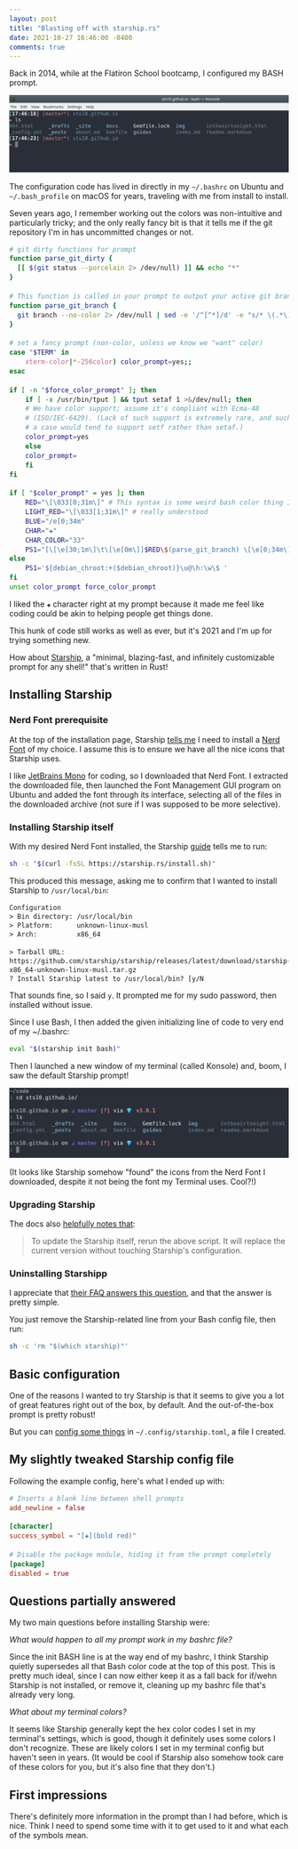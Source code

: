```yaml
---
layout: post
title: "Blasting off with starship.rs"
date: 2021-10-27 16:46:00 -0400
comments: true
---
```


Back in 2014, while at the Flatiron School bootcamp, I configured my BASH prompt.

![My old BASH prompt](/img/prompt-starship/old-prompt.png)

The configuration code has lived in directly in my `~/.bashrc` on Ubuntu and `~/.bash_profile` on macOS for years, traveling with me from install to install. 

Seven years ago, I remember working out the colors was non-intuitive and particularly tricky; and the only really fancy bit is that it tells me if the git repository I'm in has uncommitted changes or not. 

```bash
# git dirty functions for prompt
function parse_git_dirty {
  [[ $(git status --porcelain 2> /dev/null) ]] && echo "*"
}

# This function is called in your prompt to output your active git branch.
function parse_git_branch {
  git branch --no-color 2> /dev/null | sed -e '/^[^*]/d' -e "s/* \(.*\)/ (\1$(parse_git_dirty))/"
}

# set a fancy prompt (non-color, unless we know we "want" color)
case "$TERM" in
    xterm-color|*-256color) color_prompt=yes;;
esac

if [ -n "$force_color_prompt" ]; then
    if [ -x /usr/bin/tput ] && tput setaf 1 >&/dev/null; then
    # We have color support; assume it's compliant with Ecma-48
    # (ISO/IEC-6429). (Lack of such support is extremely rare, and such
    # a case would tend to support setf rather than setaf.)
    color_prompt=yes
    else
    color_prompt=
    fi
fi

if [ "$color_prompt" = yes ]; then
    RED="\[\033[0;31m\]" # This syntax is some weird bash color thing I never
    LIGHT_RED="\[\033[1;31m\]" # really understood
    BLUE="/e[0;34m"
    CHAR="✚"
    CHAR_COLOR="33"
    PS1="[\[\e[30;1m\]\t\[\e[0m\]]$RED\$(parse_git_branch) \[\e[0;34m\]\W\[\e[0m\]\n\[\e[0;31m\]$CHAR \[\e[0m\]"
else
    PS1='${debian_chroot:+($debian_chroot)}\u@\h:\w\$ '
fi
unset color_prompt force_color_prompt
```

I liked the `✚` character right at my prompt because it made me feel like coding could be akin to helping people get things done.

This hunk of code still works as well as ever, but it's 2021 and I'm up for trying something new. 

How about [Starship](https://starship.rs/), a "minimal, blazing-fast, and infinitely customizable prompt for any shell!" that's written in Rust!

## Installing Starship 

### Nerd Font prerequisite

At the top of the installation page, Starship [tells me](https://starship.rs/guide/#%F0%9F%9A%80-installation) I need to install a [Nerd Font](https://www.nerdfonts.com/font-downloads) of my choice. I assume this is to ensure we have all the nice icons that Starship uses.

I like [JetBrains Mono](https://www.jetbrains.com/lp/mono/) for coding, so I downloaded that Nerd Font. I extracted the downloaded file, then launched the Font Management GUI program on Ubuntu and added the font through its interface, selecting all of the files in the downloaded archive (not sure if I was supposed to be more selective). 

### Installing Starship itself

With my desired Nerd Font installed, the Starship [guide](https://starship.rs/guide/#%F0%9F%9A%80-installation) tells me to run:

```bash
sh -c "$(curl -fsSL https://starship.rs/install.sh)"
```

This produced this message, asking me to confirm that I wanted to install Starship to `/usr/local/bin`:

```text
Configuration
> Bin directory: /usr/local/bin
> Platform:      unknown-linux-musl
> Arch:          x86_64

> Tarball URL: https://github.com/starship/starship/releases/latest/download/starship-x86_64-unknown-linux-musl.tar.gz
? Install Starship latest to /usr/local/bin? [y/N
```

That sounds fine, so I said `y`. It prompted me for my sudo password, then installed without issue. 

Since I use Bash, I then added the given initializing line of code to very end of my ~/.bashrc:

```bash
eval "$(starship init bash)"
```

Then I launched a new window of my terminal (called Konsole) and, boom, I saw the default Starship prompt!

![Out of the box Starship prompt](/img/prompt-starship/out-of-box-starship.png)

(It looks like Starship somehow "found" the icons from the Nerd Font I downloaded, despite it not being the font my Terminal uses. Cool?!)

### Upgrading Starship

The docs also [helpfully notes that](https://starship.rs/guide/#%F0%9F%9A%80-installation): 

> To update the Starship itself, rerun the above script. It will replace the current version without touching Starship's configuration.

### Uninstalling Starshipp

I appreciate that [their FAQ answers this question](https://starship.rs/faq/#how-do-i-uninstall-starship), and that the answer is pretty simple.

You just remove the Starship-related line from your Bash config file, then run:

```bash
sh -c 'rm "$(which starship)"'
```

## Basic configuration

One of the reasons I wanted to try Starship is that it seems to give you a lot of great features right out of the box, by default. And the out-of-the-box prompt is pretty robust!

But you can [config some things](https://starship.rs/config/#prompt) in `~/.config/starship.toml`, a file I created. 

## My slightly tweaked Starship config file

Following the example config, here's what I ended up with:

```toml
# Inserts a blank line between shell prompts
add_newline = false

[character]  
success_symbol = "[✚](bold red)"     

# Disable the package module, hiding it from the prompt completely
[package]
disabled = true
```

## Questions partially answered

My two main questions before installing Starship were: 

_What would happen to all my prompt work in my bashrc file?_

Since the init BASH line is at the way end of my bashrc, I think Starship quietly supersedes all that Bash color code at the top of this post. This is pretty much ideal, since I can now either keep it as a fall back for if/wehn Starship is not installed, or remove it, cleaning up my bashrc file that's already very long.

_What about my terminal colors?_

It seems like Starship generally kept the hex color codes I set in my terminal's settings, which is good, though it definitely uses some colors I don't recognize. These are likely colors I set in my terminal config but haven't seen in years. (It would be cool if Starship also somehow took care of these colors for you, but it's also fine that they don't.)

## First impressions

There's definitely more information in the prompt than I had before, which is nice. Think I need to spend some time with it to get used to it and what each of the symbols mean.
